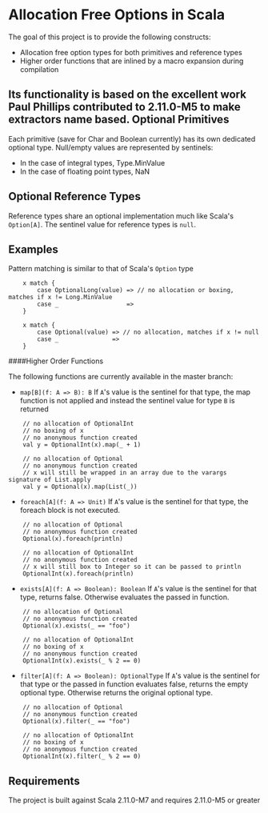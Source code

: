 Allocation Free Options in Scala
======

The goal of this project is to provide the following constructs:
- Allocation free option types for both primitives and reference types
- Higher order functions that are inlined by a macro expansion during compilation

Its functionality is based on the excellent work Paul Phillips contributed to 2.11.0-M5 to make extractors name based.
Optional Primitives
------

Each primitive (save for Char and Boolean currently) has its own dedicated optional type. Null/empty values are represented by sentinels:
- In the case of integral types, Type.MinValue
- In the case of floating point types, NaN

Optional Reference Types
------

Reference types share an optional implementation much like Scala's `Option[A]`. The sentinel value for reference types is `null`.

Examples
------
Pattern matching is similar to that of Scala's `Option` type
```
    x match {
        case OptionalLong(value) => // no allocation or boxing, matches if x != Long.MinValue
        case _                   =>
    }

    x match {
        case Optional(value) => // no allocation, matches if x != null
        case _               =>
    }
```

####Higher Order Functions

The following functions are currently available in the master branch:

- `map[B](f: A => B): B` If `A`'s value is the sentinel for that type, the map function is not applied and instead the sentinel value for type `B` is returned
```
    // no allocation of OptionalInt
    // no boxing of x
    // no anonymous function created
    val y = OptionalInt(x).map(_ + 1)

    // no allocation of Optional
    // no anonymous function created
    // x will still be wrapped in an array due to the varargs signature of List.apply
    val y = Optional(x).map(List(_))
```

- `foreach[A](f: A => Unit)` If `A`'s value is the sentinel for that type, the foreach block is not executed.
```
    // no allocation of Optional
    // no anonymous function created
    Optional(x).foreach(println)

    // no allocation of OptionalInt
    // no anonymous function created
    // x will still box to Integer so it can be passed to println
    OptionalInt(x).foreach(println)
```

- `exists[A](f: A => Boolean): Boolean` If `A`'s value is the sentinel for that type, returns false. Otherwise evaluates the passed in function.
```
    // no allocation of Optional
    // no anonymous function created
    Optional(x).exists(_ == "foo")

    // no allocation of OptionalInt
    // no boxing of x
    // no anonymous function created
    OptionalInt(x).exists(_ % 2 == 0)
```

- `filter[A](f: A => Boolean): OptionalType` If `A`'s value is the sentinel for that type or the passed in function evaluates false, returns the empty optional type. Otherwise returns the original optional type.
```
    // no allocation of Optional
    // no anonymous function created
    Optional(x).filter(_ == "foo")

    // no allocation of OptionalInt
    // no boxing of x
    // no anonymous function created
    OptionalInt(x).filter(_ % 2 == 0)
```

Requirements
------

The project is built against Scala 2.11.0-M7 and requires 2.11.0-M5 or greater
